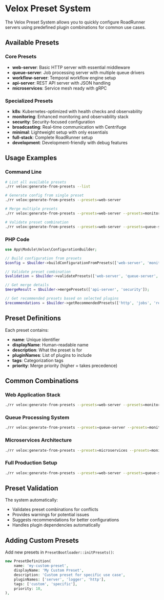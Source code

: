 # Velox Preset System

The Velox Preset System allows you to quickly configure RoadRunner servers using predefined plugin combinations for
common use cases.

## Available Presets

### Core Presets

- **web-server**: Basic HTTP server with essential middleware
- **queue-server**: Job processing server with multiple queue drivers
- **workflow-server**: Temporal workflow engine setup
- **api-server**: REST API server with JSON handling
- **microservices**: Service mesh ready with gRPC

### Specialized Presets

- **k8s**: Kubernetes-optimized with health checks and observability
- **monitoring**: Enhanced monitoring and observability stack
- **security**: Security-focused configuration
- **broadcasting**: Real-time communication with Centrifuge
- **minimal**: Lightweight setup with only essentials
- **full-stack**: Complete RoadRunner setup
- **development**: Development-friendly with debug features

## Usage Examples

### Command Line

```bash
# List all available presets
./rr velox:generate-from-presets --list

# Generate config from single preset
./rr velox:generate-from-presets --presets=web-server

# Merge multiple presets
./rr velox:generate-from-presets --presets=web-server --presets=monitoring --presets=k8s

# Validate preset combination
./rr velox:generate-from-presets --presets=web-server --presets=queue-server --validate
```

### PHP Code

```php
use App\Module\Velox\ConfigurationBuilder;

// Build configuration from presets
$config = $builder->buildConfigurationFromPresets(['web-server', 'monitoring']);

// Validate preset combination
$validation = $builder->validatePresets(['web-server', 'queue-server', 'k8s']);

// Get merge details
$mergeResult = $builder->mergePresets(['api-server', 'security']);

// Get recommended presets based on selected plugins
$recommendations = $builder->getRecommendedPresets(['http', 'jobs', 'redis']);
```

## Preset Definitions

Each preset contains:

- **name**: Unique identifier
- **displayName**: Human-readable name
- **description**: What the preset is for
- **pluginNames**: List of plugins to include
- **tags**: Categorization tags
- **priority**: Merge priority (higher = takes precedence)

## Common Combinations

### Web Application Stack

```bash
./rr velox:generate-from-presets --presets=web-server --presets=monitoring
```

### Queue Processing System

```bash
./rr velox:generate-from-presets --presets=queue-server --presets=monitoring --presets=k8s
```

### Microservices Architecture

```bash
./rr velox:generate-from-presets --presets=microservices --presets=monitoring --presets=security
```

### Full Production Setup

```bash
./rr velox:generate-from-presets --presets=web-server --presets=queue-server --presets=monitoring --presets=security --presets=k8s
```

## Preset Validation

The system automatically:

- Validates preset combinations for conflicts
- Provides warnings for potential issues
- Suggests recommendations for better configurations
- Handles plugin dependencies automatically

## Adding Custom Presets

Add new presets in `PresetBootloader::initPresets()`:

```php
new PresetDefinition(
    name: 'my-custom-preset',
    displayName: 'My Custom Preset',
    description: 'Custom preset for specific use case',
    pluginNames: ['server', 'logger', 'http'],
    tags: ['custom', 'specific'],
    priority: 10,
),
```
